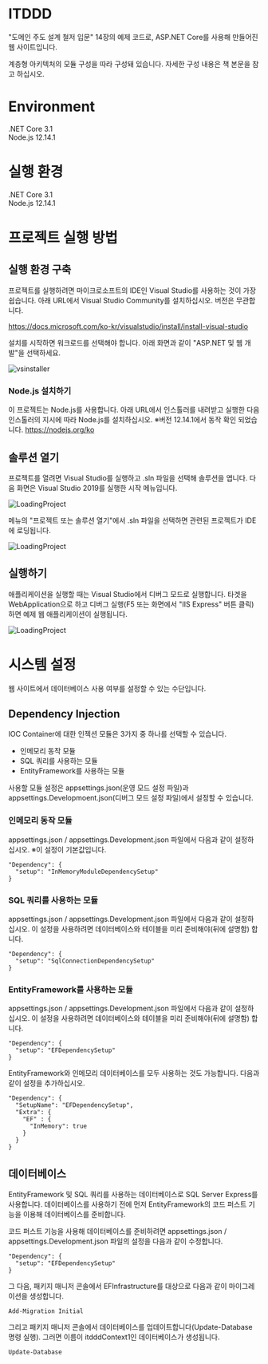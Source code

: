 # ITDDD

"도메인 주도 설계 철저 입문" 14장의 예제 코드로,
ASP.NET Core를 사용해 만들어진 웹 사이트입니다.

계층형 아키텍처의 모듈 구성을 따라 구성돼 있습니다.
자세한 구성 내용은 책 본문을 참고 하십시오.

# Environment

.NET Core 3.1  
Node.js 12.14.1

# 실행 환경

.NET Core 3.1  
Node.js 12.14.1  

# 프로젝트 실행 방법

## 실행 환경 구축

프로젝트를 실행하려면 마이크로소프트의 IDE인 Visual Studio를 사용하는 것이 가장 쉽습니다.
아래 URL에서 Visual Studio Community를 설치하십시오. 버전은 무관합니다.

https://docs.microsoft.com/ko-kr/visualstudio/install/install-visual-studio

설치를 시작하면 워크로드를 선택해야 합니다.
아래 화면과 같이 "ASP.NET 및 웹 개발"을 선택하세요.

![vsinstaller](https://github.com/flourscent/itddd/blob/images/vs_installer.png)


### Node.js 설치하기

이 프로젝트는 Node.js를 사용합니다.
아래 URL에서 인스톨러를 내려받고 실행한 다음 인스톨러의 지시에 따라 Node.js를 설치하십시오.
※버전 12.14.1에서 동작 확인 되었습니다.
https://nodejs.org/ko

## 솔루션 열기

프로젝트를 열려면 Visual Studio를 실행하고 .sln 파일을 선택해 솔루션을 엽니다.
다음 화면은 Visual Studio 2019를 실행한 시작 메뉴입니다.

![LoadingProject](https://github.com/flourscent/itddd/blob/images/load_project_1.png)

메뉴의 "프로젝트 또는 솔루션 열기"에서 .sln 파일을 선택하면 관련된 프로젝트가 IDE에 로딩됩니다.

![LoadingProject](https://github.com/flourscent/itddd/blob/images/load_project_2.png)

## 실행하기

애플리케이션을 실행할 때는 Visual Studio에서 디버그 모드로 실행합니다.
타겟을 WebApplication으로 하고 디버그 실행(F5 또는 화면에서 "IIS Express" 버튼 클릭)하면 예제 웹 애플리케이션이 실행됩니다.

![LoadingProject](https://github.com/flourscent/itddd/blob/images/load_project_3.png)

# 시스템 설정

웹 사이트에서 데이터베이스 사용 여부를 설정할 수 있는 수단입니다.

## Dependency Injection

IOC Container에 대한 인젝션 모듈은 3가지 중 하나를 선택할 수 있습니다. 

 - 인메모리 동작 모듈
 - SQL 쿼리를 사용하는 모듈
 - EntityFramework를 사용하는 모듈

사용할 모듈 설정은 appsettings.json(운영 모드 설정 파일)과 appsettings.Developmoent.json(디버그 모드 설정 파일)에서 설정할 수 있습니다.

### 인메모리 동작 모듈

appsettings.json / appsettings.Development.json 파일에서 다음과 같이 설정하십시오.
※이 설정이 기본값입니다.

```
"Dependency": {
  "setup": "InMemoryModuleDependencySetup"
}
```

### SQL 쿼리를 사용하는 모듈

appsettings.json / appsettings.Development.json 파일에서 다음과 같이 설정하십시오.
이 설정을 사용하려면 데이터베이스와 테이블을 미리 준비해야(뒤에 설명함) 합니다.

```
"Dependency": {
  "setup": "SqlConnectionDependencySetup"
}
```

### EntityFramework를 사용하는 모듈

appsettings.json / appsettings.Development.json 파일에서 다음과 같이 설정하십시오.
이 설정을 사용하려면 데이터베이스와 테이블을 미리 준비해야(뒤에 설명함) 합니다.

```
"Dependency": {
  "setup": "EFDependencySetup"
}
```

EntityFramework와 인메모리 데이터베이스를 모두 사용하는 것도 가능합니다.
다음과 같이 설정을 추가하십시오.

```
"Dependency": {
  "SetupName": "EFDependencySetup",
  "Extra": {
    "EF" : {
      "InMemory": true 
    } 
  }
}
```

## 데이터베이스

EntityFramework 및 SQL 쿼리를 사용하는 데이터베이스로 SQL Server Express를 사용합니다.
데이터베이스를 사용하기 전에 먼저 EntityFramework의 코드 퍼스트 기능을 이용해 데이터베이스를 준비합니다.

코드 퍼스트 기능을 사용해 데이터베이스를 준비하려면 appsettings.json / appsettings.Development.json 파일의 설정을 다음과 같이 수정합니다.

```
"Dependency": {
  "setup": "EFDependencySetup"
}
```

그 다음, 패키지 매니저 콘솔에서 EFInfrastructure를 대상으로 다음과 같이 마이그레이션을 생성합니다.

```
Add-Migration Initial
```

그리고 패키지 매니저 콘솔에서 데이터베이스를 업데이트합니다(Update-Database 명령 실행). 그러면 이름이 itdddContext1인 데이터베이스가 생성됩니다.

```
Update-Database
```